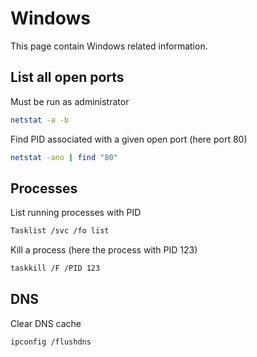# Windows
This page contain Windows related information.

## List all open ports
Must be run as administrator
```bash
netstat -a -b
```

Find PID associated with a given open port (here port 80)
```bash
netstat -ano | find "80"
```

## Processes
List running processes with PID
```bash
Tasklist /svc /fo list
```

Kill a process (here the process with PID 123)
```bash
taskkill /F /PID 123
```

## DNS
Clear DNS cache
```bash
ipconfig /flushdns
```
